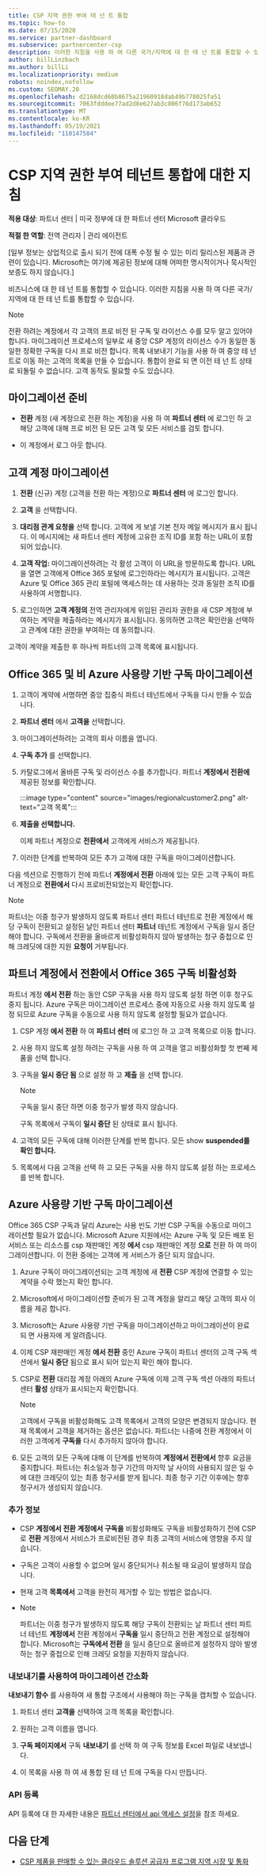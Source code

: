 ```yaml
---
title: CSP 지역 권한 부여 테 넌 트 통합
ms.topic: how-to
ms.date: 07/15/2020
ms.service: partner-dashboard
ms.subservice: partnercenter-csp
description: 이러한 지침을 사용 하 여 다른 국가/지역에 대 한 테 넌 트를 통합할 수 있습니다. 여기에는 고객 계정 및 고객 구독을 마이그레이션하는 단계가 포함 됩니다.
author: billLinzbach
ms.author: billLi
ms.localizationpriority: medium
robots: noindex,nofollow
ms.custom: SEOMAY.20
ms.openlocfilehash: d2168dcd60b8675a21960918dab49b778025fa51
ms.sourcegitcommit: 7063fdddee77ad2d8e627ab3c806f76d173ab652
ms.translationtype: MT
ms.contentlocale: ko-KR
ms.lasthandoff: 05/19/2021
ms.locfileid: "110147584"
---
```

# <a name="instructions-for-csp-regional-authorization-tenant-consolidation"></a>CSP 지역 권한 부여 테넌트 통합에 대한 지침

**적용 대상**: 파트너 센터 | 미국 정부에 대 한 파트너 센터 Microsoft 클라우드

**적절 한 역할**: 전역 관리자 | 관리 에이전트

\[일부 정보는 상업적으로 출시 되기 전에 대폭 수정 될 수 있는 미리 릴리스된 제품과 관련이 있습니다. Microsoft는 여기에 제공된 정보에 대해 어떠한 명시적이거나 묵시적인 보증도 하지 않습니다.\]

비즈니스에 대 한 테 넌 트를 통합할 수 있습니다. 이러한 지침을 사용 하 여 다른 국가/지역에 대 한 테 넌 트를 통합할 수 있습니다.

>[!NOTE]  
>전환 하려는 계정에서 각 고객의 프로 비전 된 구독 및 라이선스 수를 모두 알고 있어야 합니다. 마이그레이션 프로세스의 일부로 새 중앙 CSP 계정의 라이선스 수가 동일한 동일한 정확한 구독을 다시 프로 비전 합니다. 목록 내보내기 기능을 사용 하 여 중앙 테 넌 트로 이동 하는 고객의 목록을 만들 수 있습니다.  통합이 완료 되 면 이전 테 넌 트 상태로 되돌릴 수 없습니다. 고객 동작도 필요할 수도 있습니다.

## <a name="prepare-for-migration"></a>마이그레이션 준비

- **전환** 계정 (새 계정으로 전환 하는 계정)을 사용 하 여 **파트너 센터** 에 로그인 하 고 해당 고객에 대해 프로 비전 된 모든 고객 및 모든 서비스를 검토 합니다.

- 이 계정에서 로그 아웃 합니다.

## <a name="migrate-customer-accounts"></a>고객 계정 마이그레이션

1. **전환** (신규) 계정 (고객을 전환 하는 계정)으로 **파트너 센터** 에 로그인 합니다.

2. **고객** 을 선택합니다.

3. **대리점 관계 요청을** 선택 합니다. 고객에 게 보낼 기본 전자 메일 메시지가 표시 됩니다. 이 메시지에는 새 파트너 센터 계정에 고유한 조직 ID를 포함 하는 URL이 포함 되어 있습니다.

4. **고객 작업:** 마이그레이션하려는 각 활성 고객이 이 URL을 방문하도록 합니다. URL을 열면 고객에게 Office 365 포털에 로그인하라는 메시지가 표시됩니다. 고객은 Azure 및 Office 365 관리 포털에 액세스하는 데 사용하는 것과 동일한 조직 ID를 사용하여 서명합니다.

5. 로그인하면 **고객 계정의** 전역 관리자에게 위임된 관리자 권한을 새 CSP 계정에 부여하는 계약을 제출하라는 메시지가 표시됩니다. 동의하면 고객은 확인란을 선택하고 관계에 대한 권한을 부여하는 데 동의합니다.

고객이 계약을 제출한 후 하나씩 파트너의 고객 목록에 표시됩니다.

## <a name="migrating-office-365-and-non-azure-usage-based-subscriptions"></a>Office 365 및 비 Azure 사용량 기반 구독 마이그레이션

1. 고객이 계약에 서명하면 중앙 집중식 파트너 테넌트에서 구독을 다시 만들 수 있습니다.

2. **파트너 센터** 에서 **고객을** 선택합니다.

3. 마이그레이션하려는 고객의 회사 이름을 엽니다.

4. **구독 추가** 를 선택합니다.

5. 카탈로그에서 올바른 구독 및 라이선스 수를 추가합니다. 파트너 **계정에서 전환에** 제공된 정보를 확인합니다.

   :::image type="content" source="images/regionalcustomer2.png" alt-text="고객 목록":::

6. **제출을 선택합니다.**

   이제 파트너 계정으로 **전환에서** 고객에게 서비스가 제공됩니다.

7. 이러한 단계를 반복하여 모든 추가 고객에 대한 구독을 마이그레이션합니다.

다음 섹션으로 진행하기 전에 파트너 **계정에서 전환** 아래에 있는 모든 고객 구독이 파트너 계정으로 **전환에서** 다시 프로비전되었는지 확인합니다.

> [!NOTE]
> 파트너는 이중 청구가  발생하지 않도록 파트너 센터 파트너 테넌트로 전환 계정에서 해당 구독이 전환되고 설정된 날인 파트너 센터 **파트너** 테넌트 계정에서 구독을 일시 중단해야 합니다. 구독에서 전환을 올바르게 비활성화하지 않아 발생하는 청구 중첩으로 인해 크레딧에 대한 지원 **요청이** 거부됩니다.

## <a name="disabling-the-office-365-subscriptions-under-the-transitioning-from-partner-account"></a>파트너 계정에서 전환에서 Office 365 구독 비활성화

파트너 계정 **에서 전환** 하는 동안 CSP 구독을 사용 하지 않도록 설정 하면 이후 청구도 중지 됩니다. Azure 구독은 마이그레이션 프로세스 중에 자동으로 사용 하지 않도록 설정 되므로 Azure 구독을 수동으로 사용 하지 않도록 설정할 필요가 없습니다.

1. CSP 계정 **에서 전환** 하 여 **파트너 센터** 에 로그인 하 고 고객 목록으로 이동 합니다.

2. 사용 하지 않도록 설정 하려는 구독을 사용 하 여 고객을 열고 비활성화할 첫 번째 제품을 선택 합니다.

3. 구독을 **일시 중단 됨** 으로 설정 하 고 **제출** 을 선택 합니다.

   >[!Note]
   >구독을 일시 중단 하면 이중 청구가 발생 하지 않습니다.

   구독 목록에서 구독이 **일시 중단** 된 상태로 표시 됩니다.

4. 고객의 모든 구독에 대해 이러한 단계를 반복 합니다. 모든 show **suspended를 확인 합니다.**

5. 목록에서 다음 고객을 선택 하 고 모든 구독을 사용 하지 않도록 설정 하는 프로세스를 반복 합니다.

## <a name="migrating-azure-usage-based-subscriptions"></a>Azure 사용량 기반 구독 마이그레이션

Office 365 CSP 구독과 달리 Azure는 사용 빈도 기반 CSP 구독을 수동으로 마이그레이션할 필요가 없습니다. Microsoft Azure 지원에서는 Azure 구독 및 모든 배포 된 서비스 또는 리소스를 csp 재판매인 계정 **에서** csp 재판매인 계정 **으로** 전환 하 여 마이그레이션합니다. 이 전환 중에는 고객에 게 서비스가 중단 되지 않습니다.

1. Azure 구독이 마이그레이션되는 고객 계정에 새 **전환** CSP 계정에 연결할 수 있는 계약을 수락 했는지 확인 합니다.

2. Microsoft에서 마이그레이션할 준비가 된 고객 계정을 알리고 해당 고객의 회사 이름을 제공 합니다.

3. Microsoft는 Azure 사용량 기반 구독을 마이그레이션하고 마이그레이션이 완료 되 면 사용자에 게 알려줍니다.

4. 이제 CSP 재판매인 계정 **에서 전환** 중인 Azure 구독이 파트너 센터의 고객 구독 섹션에서 **일시 중단** 됨으로 표시 되어 있는지 확인 해야 합니다.

5. CSP로 **전환** 대리점 계정 아래의 Azure 구독에 이제 고객 구독 섹션 아래의 파트너 센터 **활성** 상태가 표시되는지 확인합니다.

   >[!Note]
   > 고객에서 구독을 비활성화해도 고객 목록에서 고객의 모양은 변경되지 않습니다. 현재 목록에서 고객을 제거하는 옵션은 없습니다. 파트너는 나중에 전환 계정에서 이러한 고객에게 **구독을** 다시 추가하지 않아야 합니다.

6. 모든 고객의 모든 구독에 대해 이 단계를 반복하여 **계정에서 전환에서** 향후 요금을 중지합니다. 파트너는 취소일과 청구 기간의 마지막 날 사이의 사용되지 않은 일 수에 대한 크레딧이 있는 최종 청구서를 받게 됩니다. 최종 청구 기간 이후에는 향후 청구서가 생성되지 않습니다.

### <a name="additional-information"></a>추가 정보

- CSP **계정에서 전환 계정에서 구독을** 비활성화해도 구독을 비활성화하기 전에 CSP로 **전환** 계정에서 서비스가 프로비전된 경우 최종 고객의 서비스에 영향을 주지 않습니다.

- 구독은 고객이 사용할 수 없으며 일시 중단되거나 취소될 때 요금이 발생하지 않습니다.

- 현재 고객 **목록에서** 고객을 완전히 제거할 수 있는 방법은 없습니다.
- 
    >[!Note]
    > 파트너는 이중 청구가 발생하지 않도록 해당 구독이 전환되는 날 파트너 센터 파트너 테넌트 **계정에서** 전환 계정에서 **구독을** 일시 중단하고 전환 계정으로 설정해야 합니다. Microsoft는 **구독에서 전환** 을 일시 중단으로 올바르게 설정하지 않아 발생하는 청구 중첩으로 인해 크레딧 요청을 지원하지 않습니다.

### <a name="simplify-migration-using-export"></a>내보내기를 사용하여 마이그레이션 간소화

**내보내기 함수** 를 사용하여 새 통합 구조에서 사용해야 하는 구독을 캡처할 수 있습니다.

1. 파트너 센터 **고객을** 선택하여 고객 목록을 확인합니다. 

2. 원하는 고객 이름을 엽니다.

3. **구독 페이지에서** 구독 **내보내기** 를 선택 하 여 구독 정보를 Excel 파일로 내보냅니다.

4. 이 목록을 사용 하 여 새 통합 된 테 넌 트에 구독을 다시 만듭니다.

### <a name="api-registration"></a>API 등록

API 등록에 대 한 자세한 내용은 [파트너 센터에서 api 액세스 설정](/partner-center/develop/set-up-api-access-in-partner-center)을 참조 하세요.

## <a name="next-steps"></a>다음 단계

- [CSP 제품을 판매할 수 있는 클라우드 솔루션 공급자 프로그램 지역 시장 및 통화](regional-authorization-overview.md)
